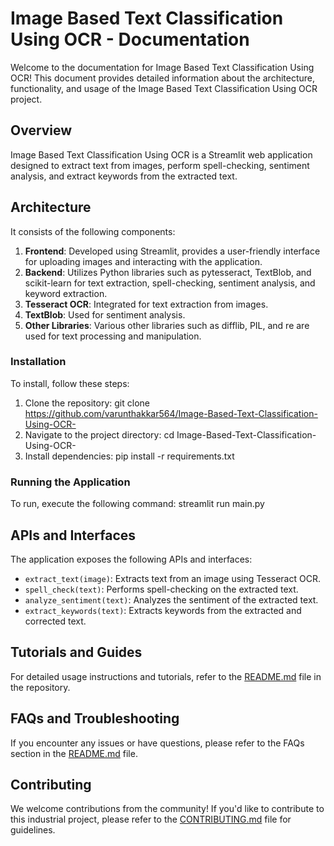 # Image Based Text Classification Using OCR - Documentation

Welcome to the documentation for Image Based Text Classification Using OCR! This document provides detailed information about the architecture, functionality, and usage of the Image Based Text Classification Using OCR project.

## Overview

Image Based Text Classification Using OCR is a Streamlit web application designed to extract text from images, perform spell-checking, sentiment analysis, and extract keywords from the extracted text.

## Architecture

It consists of the following components:

1. **Frontend**: Developed using Streamlit, provides a user-friendly interface for uploading images and interacting with the application.
2. **Backend**: Utilizes Python libraries such as pytesseract, TextBlob, and scikit-learn for text extraction, spell-checking, sentiment analysis, and keyword extraction.
3. **Tesseract OCR**: Integrated for text extraction from images.
4. **TextBlob**: Used for sentiment analysis.
5. **Other Libraries**: Various other libraries such as difflib, PIL, and re are used for text processing and manipulation.



### Installation

To install, follow these steps:

1. Clone the repository: git clone https://github.com/varunthakkar564/Image-Based-Text-Classification-Using-OCR-
2. Navigate to the project directory: cd Image-Based-Text-Classification-Using-OCR-
3. Install dependencies: pip install -r requirements.txt


### Running the Application

To run, execute the following command: streamlit run main.py


## APIs and Interfaces

The application exposes the following APIs and interfaces:

- `extract_text(image)`: Extracts text from an image using Tesseract OCR.
- `spell_check(text)`: Performs spell-checking on the extracted text.
- `analyze_sentiment(text)`: Analyzes the sentiment of the extracted text.
- `extract_keywords(text)`: Extracts keywords from the extracted and corrected text.

## Tutorials and Guides

For detailed usage instructions and tutorials, refer to the [README.md](README.md) file in the repository.

## FAQs and Troubleshooting

If you encounter any issues or have questions, please refer to the FAQs section in the [README.md](README.md) file.

## Contributing

We welcome contributions from the community! If you'd like to contribute to this industrial project, please refer to the [CONTRIBUTING.md](CONTRIBUTING.md) file for guidelines.
